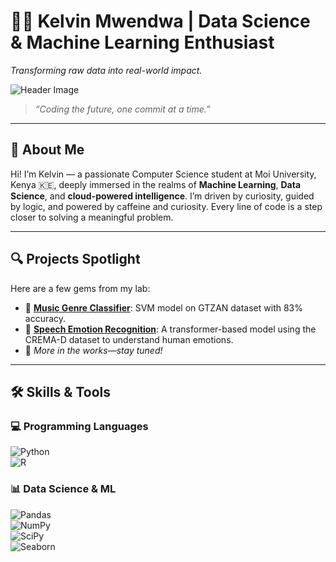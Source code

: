 # 👨‍💻 Kelvin Mwendwa | Data Science & Machine Learning Enthusiast  
*Transforming raw data into real-world impact.*

![Header Image](https://images.unsplash.com/photo-1519389950473-47ba0277781c?auto=format&fit=crop&w=1350&q=80)

> *“Coding the future, one commit at a time.”*

---

## 🚀 About Me

Hi! I’m Kelvin — a passionate Computer Science student at Moi University, Kenya 🇰🇪, deeply immersed in the realms of **Machine Learning**, **Data Science**, and **cloud-powered intelligence**. I’m driven by curiosity, guided by logic, and powered by caffeine and curiosity. Every line of code is a step closer to solving a meaningful problem.

---

## 🔍 Projects Spotlight

Here are a few gems from my lab:

- 🎵 [**Music Genre Classifier**](https://github.com/kelvin17-glitch/ML-Audio): SVM model on GTZAN dataset with 83% accuracy.  
- 🎤 [**Speech Emotion Recognition**](https://github.com/kelvin17-glitch/emotion_recognition): A transformer-based model using the CREMA-D dataset to understand human emotions.
- 🤖 *More in the works—stay tuned!*

---

## 🛠️ Skills & Tools

### 💻 Programming Languages
![Python](https://img.shields.io/badge/-Python-3776AB?style=for-the-badge&logo=python&logoColor=white)  
![R](https://img.shields.io/badge/-R-276DC3?style=for-the-badge&logo=r&logoColor=white)

### 📊 Data Science & ML
![Pandas](https://img.shields.io/badge/-Pandas-150458?style=for-the-badge&logo=pandas&logoColor=white)  
![NumPy](https://img.shields.io/badge/-NumPy-013243?style=for-the-badge&logo=numpy&logoColor=white)  
![SciPy](https://img.shields.io/badge/-SciPy-8CAAE6?style=for-the-badge&logo=scipy&logoColor=white)  
![Seaborn](https://img.shields.io/badge/-Seaborn-0D76A8?style=for-the-badge&logo=seaborn)

